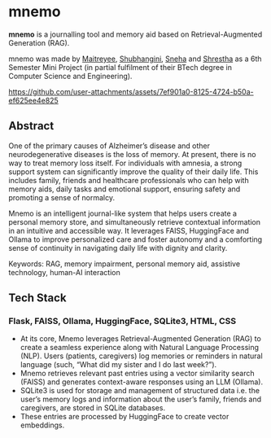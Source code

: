 # mnemo

**mnemo** is a journalling tool and memory aid based on Retrieval-Augmented Generation (RAG). 

mnemo was made by [Maitreyee](github.com/maitreyeewashere), [Shubhangini](https://github.com/shubhusararthy), [Sneha](https://github.com/SnehaMishra05) and [Shrestha](https://github.com/ShresthaRay) as a 6th Semester Mini Project (in partial fulfilment of their BTech degree in Computer Science and Engineering).



https://github.com/user-attachments/assets/7ef901a0-8125-4724-b50a-ef625ee4e825




## Abstract
One of the primary causes of Alzheimer’s disease and other neurodegenerative diseases is the loss of memory. At present, there is no way to treat memory loss itself. For individuals with amnesia, a strong support system can significantly improve the quality of their daily life. This includes family, friends and healthcare professionals who can help with memory aids, daily tasks and emotional support, ensuring safety and promoting a sense of normalcy. 

Mnemo is an intelligent journal-like system that helps users create a personal memory store, and simultaneously retrieve contextual information in an intuitive and accessible way. It leverages FAISS, HuggingFace and Ollama to improve personalized care and foster autonomy and a comforting sense of continuity in navigating daily life with dignity and clarity. 

Keywords: RAG, memory impairment, personal memory aid, assistive technology, human-AI interaction

## Tech Stack
### Flask, FAISS, Ollama, HuggingFace, SQLite3, HTML, CSS

- At its core, Mnemo leverages Retrieval-Augmented Generation (RAG) to create a seamless experience along with Natural Language Processing (NLP). Users (patients, caregivers) log memories or reminders in natural language (such, “What did my sister and I do last week?”). 
-  Mnemo retrieves relevant past entries using a vector similarity search (FAISS) and generates context-aware responses using an LLM (Ollama).
- SQLite3 is used for storage and management of structured data i.e. the user’s memory logs and information about the user’s family, friends and caregivers, are stored in SQLite databases. 
- These entries are processed by HuggingFace to create vector embeddings.

